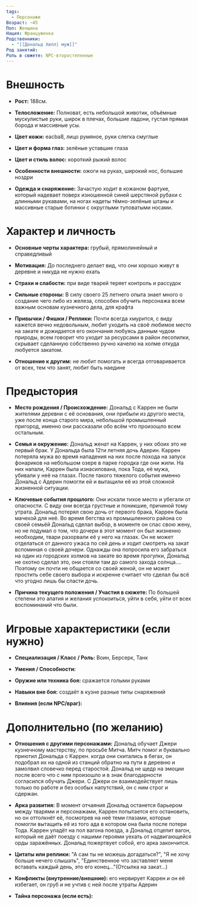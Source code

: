 ```yaml
---
tags:
  - Персонажи
Возраст: ~45
Пол: Женщина
Нация: Француженка
Родственники:
  - "[[Дональд Хилл| муж]]"
Род занятий: 
Роль в сюжете: NPC-второстепенные
---
```

# **Внешность**

- **Рост:** 188см.
    
- **Телосложение:** Полноват, есть небольшой животик, объёмные мускулистые руки, широк в плечах, большие ладони, густая прямая борода и массивные усы.
    
- **Цвет кожи:** eacba8, лицо румяное, руки слегка смуглые
    
- **Цвет и форма глаз:** зелёные уставшие глаза
    
- **Цвет и стиль волос:**  короткий рыжий волос
    
- **Особенности внешности:**  ожоги на руках, широкий нос, большие ноздри
    
- **Одежда и снаряжение:** Зачастую ходит в кожаном фартуке, который надевает поверх изношенной синей шерстяной рубахи с длинными рукавами, на ногах надеты тёмно-зелёные штаны и массивные старые ботинки с округлыми туповатыми носами.

# **Характер и личность**

- **Основные черты характера:** грубый, прямолинейный и справедливый
    
- **Мотивация:** До последнего делает вид, что они хорошо живут в деревне и никуда не нужно ехать
    
- **Страхи и слабости:** при виде тварей теряет контроль и рассудок
    
- **Сильные стороны:** В силу своего 25 летнего опыта знает много о создание чего либо из железа, способен обучить персонажа всем важным основам кузнечного дела, для крафта
    
- **Привычки / Фишки / Реплики:** Почти всегда хмурится, с виду кажется вечно недовольным, любит уходить на своё любимое место на закате и дожидается его окончания любуясь данным чудом природы, всем говорит что уходит за ресурсами в район лесопилки, скрывает сделанную собственно ручно качелю на холме откуда любуется закатом. 
    
- **Отношение к другим:** не любит помогать и всегда отговаривается от всех, тем что занят, любит быть наедине


# **Предыстория**

- **Место рождения / Происхождение:** Дональд с Каррен не были жителями деревни с её основания, они прибыли из другого места, уже после конца старого мира, небольшой промышленный пригород, именно они рассказали обо всём что произошло всем остальным. 
    
- **Семья и окружение:** Дональд женат на Каррен, у них обоих это не первый брак. У Дональда была 12ти летняя дочь Адерин. Каррен потеряла мужа во время нападения на них после похода на запуск фонариков на небольшом озере в парке городка где они жили. На них напали, Каррен была изнасилована, пока Тода, её мужа, убивали у неё на глазах. После такого тяжелого события именно Дональд с Адерин помогли ей и вытащили её из этой сложной жизненной ситуации.
    
- **Ключевые события прошлого:** Они искали тихое место и убегали от опасности. С виду они всегда грустные и поникшие, причиной тому утрата. Дональд потерял свою дочь от первого брака, Каррен была мачехой для неё. Во время бегства из промышленного района со своей семьёй Дональд сделал выбор, в моменте он спас свою жену, но не подумал о том, что дочери в этот момент он был жизненно необходим, твари разорвали её у него на глазах. Он не может отделаться от данного ужаса по сей день и ходит смотреть на закат вспоминая о своей дочери. Однажды она попросила его забраться на один из городских холмов на закате во время прогулки, Дональд не охотно сделал это, они стояли там до самого захода солнца.... Поэтому он почти не общается со своей женой, он не может простить себе своего выбора и искренне считает что сделал бы всё что угодно лишь бы спасти дочь.
    
- **Причина текущего положения / Участия в сюжете:** По большей степени это апатия и желания успокоиться, уйти в себя, уйти от всех воспоминаний что были.


# **Игровые характеристики (если нужно)**

- **Специализация / Класс / Роль:** Воин, Берсерк, Танк
    
- **Умения / Способности:** 
    
- **Оружие или техника боя:** сражается голыми руками
    
- **Навыки вне боя:** создаёт в кузне разные типы снаряжений
    
- **Влияния (если NPC/враг):** 
    


# **Дополнительно (по желанию)**

- **Отношения с другими персонажами:** Дональд обучает Джери кузнечному мастерству, по просьбе Митча. Митч помог и буквально приютил Дональда с Каррен. когда они скитались в бегах, он подобрал их на одной из станций обратно на пути в деревню и замолвил словечко перед старостой. Дональд не щедр на эмоции после всего что с ним произошло и в знак благодарности согласился обучать Джери. С Джери он взаимодействует лишь только по работе и без особых напутствий, он с ним строг и сдержан.
    
- **Арка развития:** В момент отчаяния Дональд останется барьером между тварями и персонажами, Каррен попытается его остановить, но он оттолкнёт её, посмотрев на неё теми глазами, которые помогли вытащить её из того ада в котором она была после потери Тода. Каррен упадёт на пол вагона поезда, а Дональд отцепит вагон, который не даёт поезду с нашими героями уехать от надвигающейся орды заражённых. Дональд пожертвует собой, его арка закончится.
    
- **Цитаты или реплики:** "А сам ты не можешь догадаться?", "Я не хочу больше нечего слышать", "Единственное что заставляет меня вставать каждый день, это его конец..."(Отсылка на закат...)
    
- **Конфликты (внутренние/внешние):** его нервирует Каррен и он её избегает, он груб и не учтив с ней после утраты Адерин
    
- **Тайна персонажа (если есть):** 